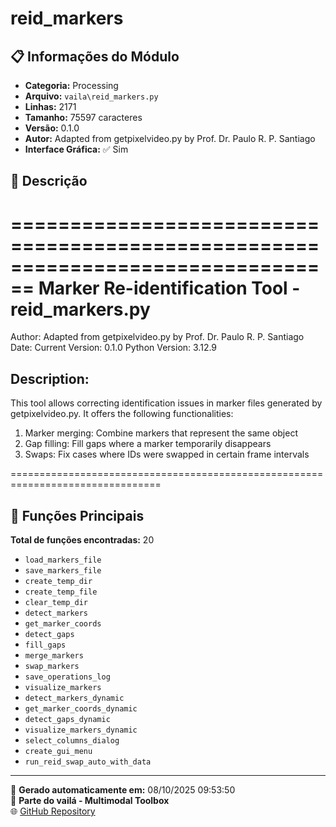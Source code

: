# reid_markers

## 📋 Informações do Módulo

- **Categoria:** Processing
- **Arquivo:** `vaila\reid_markers.py`
- **Linhas:** 2171
- **Tamanho:** 75597 caracteres
- **Versão:** 0.1.0
- **Autor:** Adapted from getpixelvideo.py by Prof. Dr. Paulo R. P. Santiago
- **Interface Gráfica:** ✅ Sim

## 📖 Descrição


================================================================================
Marker Re-identification Tool - reid_markers.py
================================================================================
Author: Adapted from getpixelvideo.py by Prof. Dr. Paulo R. P. Santiago
Date: Current
Version: 0.1.0
Python Version: 3.12.9

Description:
------------
This tool allows correcting identification issues in marker files generated
by getpixelvideo.py. It offers the following functionalities:

1. Marker merging: Combine markers that represent the same object
2. Gap filling: Fill gaps where a marker temporarily disappears
3. Swaps: Fix cases where IDs were swapped in certain frame intervals

================================================================================


## 🔧 Funções Principais

**Total de funções encontradas:** 20

- `load_markers_file`
- `save_markers_file`
- `create_temp_dir`
- `create_temp_file`
- `clear_temp_dir`
- `detect_markers`
- `get_marker_coords`
- `detect_gaps`
- `fill_gaps`
- `merge_markers`
- `swap_markers`
- `save_operations_log`
- `visualize_markers`
- `detect_markers_dynamic`
- `get_marker_coords_dynamic`
- `detect_gaps_dynamic`
- `visualize_markers_dynamic`
- `select_columns_dialog`
- `create_gui_menu`
- `run_reid_swap_auto_with_data`




---

📅 **Gerado automaticamente em:** 08/10/2025 09:53:50  
🔗 **Parte do vailá - Multimodal Toolbox**  
🌐 [GitHub Repository](https://github.com/vaila-multimodaltoolbox/vaila)
